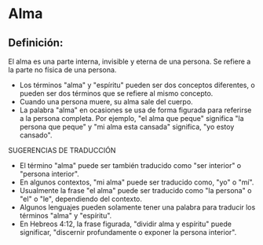 # Alma

## Definición: 

El alma es una parte interna, invisible y eterna de una persona.  Se refiere a la parte no física de una persona.

* Los términos "alma" y "espíritu" pueden ser dos conceptos diferentes, o pueden ser dos términos que se refiere al mismo concepto.
* Cuando una persona muere, su alma sale del cuerpo.
* La palabra "alma" en ocasiones se usa de forma figurada para referirse a la persona completa.  Por ejemplo, "el alma que peque" significa "la persona que peque" y "mi alma esta cansada" significa, "yo estoy cansado".

SUGERENCIAS DE TRADUCCIÓN

* El término "alma" puede ser también traducido como "ser interior" o "persona interior".
* En algunos contextos, "mi alma" puede ser traducido como, "yo" o "mí".
* Usualmente la frase "el alma" puede ser traducido como "la persona" o "el" o "le", dependiendo del contexto.
* Algunos lenguajes pueden solamente tener una palabra para traducir los términos "alma" y "espíritu".
* En Hebreos 4:12, la frase figurada, "dividir alma y espíritu" puede significar, "discernir profundamente o exponer la persona interior".

